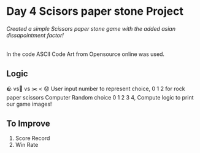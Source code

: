 # Day 4 Scisors paper stone Project

###### Created a simple Scissors paper stone game with the added asian dissapointment factor!
In the code ASCII Code Art from Opensource online was used.
## Logic
🪨 vs🧻 vs ✂️ < 😞
User input number to represent choice, 0 1 2 for rock paper scissors
Computer Random choice 0 1 2 3 4,
Compute logic to print our game images!

## To Improve
1. Score Record
2. Win Rate

